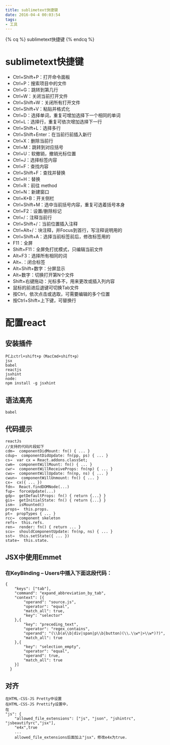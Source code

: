 ```yaml
---
title: sublimetext快捷键
date: 2016-04-4 00:03:54
tags: 
- 工具
---
```

{% cq %} sublimetext快捷键 {% endcq %}
<!--more-->
# sublimetext快捷键
* Ctrl+Shift+P：打开命令面板
* Ctrl+P：搜索项目中的文件
* Ctrl+G：跳转到第几行
* Ctrl+W：关闭当前打开文件
* Ctrl+Shift+W：关闭所有打开文件
* Ctrl+Shift+V：粘贴并格式化
* Ctrl+D：选择单词，重复可增加选择下一个相同的单词
* Ctrl+L：选择行，重复可依次增加选择下一行
* Ctrl+Shift+L：选择多行
* Ctrl+Shift+Enter：在当前行前插入新行
* Ctrl+X：删除当前行
* Ctrl+M：跳转到对应括号
* Ctrl+U：软撤销，撤销光标位置
* Ctrl+J：选择标签内容
* Ctrl+F：查找内容
* Ctrl+Shift+F：查找并替换
* Ctrl+H：替换
* Ctrl+R：前往 method
* Ctrl+N：新建窗口
* Ctrl+K+B：开关侧栏
* Ctrl+Shift+M：选中当前括号内容，重复可选着括号本身
* Ctrl+F2：设置/删除标记
* Ctrl+/：注释当前行
* Ctrl+Shift+/：当前位置插入注释
* Ctrl+Alt+/：块注释，并Focus到首行，写注释说明用的
* Ctrl+Shift+A：选择当前标签前后，修改标签用的
* F11：全屏
* Shift+F11：全屏免打扰模式，只编辑当前文件
* Alt+F3：选择所有相同的词
* Alt+.：闭合标签
* Alt+Shift+数字：分屏显示
* Alt+数字：切换打开第N个文件
* Shift+右键拖动：光标多不，用来更改或插入列内容
* 鼠标的前进后退键可切换Tab文件
* 按Ctrl，依次点击或选取，可需要编辑的多个位置
* 按Ctrl+Shift+上下键，可替换行

# 配置react
## 安装插件
```
PC上ctrl+shift+p（MacCmd+shift+p）
jsx
babel
reactjs
jsxhint
node:
npm install -g jsxhint
```
## 语法高亮
```
babel
```
## 代码提示
```
reactJs
//支持的代码片段如下
cdm→  componentDidMount: fn() { ... }
cdup→  componentDidUpdate: fn(pp, ps) { ... }
cs→  var cx = React.addons.classSet;
cwm→  componentWillMount: fn() { ... }
cwr→  componentWillReceiveProps: fn(np) { ... }
cwu→  componentWillUpdate: fn(np, ns) { ... }
cwun→  componentWillUnmount: fn() { ... }
cx→  cx({ ... })
fdn→  React.findDOMNode(...)
fup→  forceUpdate(...)
gdp→  getDefaultProps: fn() { return {...} } 
gis→  getInitialState: fn() { return {...} } 
ism→  isMounted()
props→  this.props.
pt→  propTypes { ... }
rcc→  component skeleton
refs→  this.refs.
ren→  render: fn() { return ... }
scu→  shouldComponentUpdate: fn(np, ns) { ... }
sst→  this.setState({ ... })
state→  this.state.
```
## JSX中使用Emmet
### 在KeyBinding – Users中插入下面这段代码：
```
{
    "keys": ["tab"],
    "command": "expand_abbreviation_by_tab", 
    "context": [{
        "operand": "source.js", 
        "operator": "equal", 
        "match_all": true, 
        "key": "selector"
    },{
        "key": "preceding_text", 
        "operator": "regex_contains", 
        "operand": "(\\b(a\\b|div|span|p\\b|button)(\\.\\w*|>\\w*)?)", 
        "match_all": true
    },{
        "key": "selection_empty", 
        "operator": "equal", 
        "operand": true, 
        "match_all": true
    }]
  }
```
## 对齐
```
在HTML-CSS-JS Pretty中设置
在HTML-CSS-JS Prettify设置中，
在
"js": {
    "allowed_file_extensions": ["js", "json", "jshintrc", "jsbeautifyrc","jsx"],
    "e4x",true
    ...
    allowed_file_extensions后面加上"jsx"，修改e4x为true.
```


